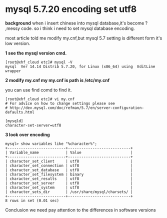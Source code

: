 
# mysql 5.7.20 encoding set  utf8

**background**
when i insert chinese into mysql database,it's become ? ,messy code. so i think i need to set mysql database encoding.

most article told me modify my.cnf,but mysql 5.7 setting is different form it's low version.

**1 see the mysql version cmd.**

```
[root@xhf_cloud etc]# mysql -V
mysql  Ver 14.14 Distrib 5.7.20, for Linux (x86_64) using  EditLine wrapper
```
**2 modify my.cnf
my my.cnf is path is /etc/my.cnf**

you can use find comd to find it.

```
[root@xhf_cloud etc]# vi my.cnf
# For advice on how to change settings please see
# http://dev.mysql.com/doc/refman/5.7/en/server-configuration-defaults.html

[mysqld]
character-set-server=utf8
```

**3 look over encoding**
```
mysql> show variables like "%character%";
+--------------------------+----------------------------+
| Variable_name            | Value                      |
+--------------------------+----------------------------+
| character_set_client     | utf8                       |
| character_set_connection | utf8                       |
| character_set_database   | utf8                       |
| character_set_filesystem | binary                     |
| character_set_results    | utf8                       |
| character_set_server     | utf8                       |
| character_set_system     | utf8                       |
| character_sets_dir       | /usr/share/mysql/charsets/ |
+--------------------------+----------------------------+
8 rows in set (0.01 sec)
```


Conclusion
we need pay attention to  the differences in software versions
